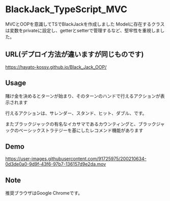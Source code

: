# BlackJack_TypeScript_MVC
MVCとOOPを意識してTSでBlackJackを作成しました
Modelに存在するクラスは変数をprivateに設定し、getterとsetterで管理するなど、堅牢性を重視しました。

## URL(デプロイ方法が違いますが同じものです)
https://hayato-kossy.github.io/Black_Jack_OOP/

## Usage
賭け金を決めるとターンが始まり、そのターンのハンドで行えるアクションが表示されます

行えるアクションは、サレンダー、スタンド、ヒット、ダブル、です。

またブラックジャックの有名なイカサマであるカウンティングと、ブラックジャックのベーシックストラテジーを基にしたレコメンド機能があります

## Demo
https://user-images.githubusercontent.com/91725975/200210634-0d3de0a0-9d9f-43f6-97b7-136157d9e2da.mov

## Note
推奨ブラウザはGoogle Chromeです。
